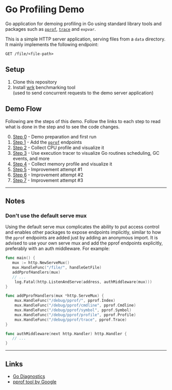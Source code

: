 # Go Profiling Demo
Go application for demoing profiling in Go using standard library tools and packages such as [`pprof`](https://github.com/google/pprof/blob/master/doc/README.md), [`trace`](https://golang.org/cmd/trace/) and `expvar`.

This is a simple HTTP server application, serving files from a `data` directory. 
It mainly implements the following endpoint:
```
GET /file/<file-path>
```

## Setup
1. Clone this repository
2. Install [wrk](https://github.com/wg/wrk) benchmarking tool  
   (used to send concurrent requests to the demo server application)

## Demo Flow

Following are the steps of this demo.
Follow the links to each step to read what is done in the step and to see the code changes.

0. [Step 0](steps/step0/README.md) - Demo preparation and first run
1. [Step 1](steps/step1/README.md) - Add the [`pprof`](https://pkg.go.dev/net/http/pprof) endpoints
2. [Step 2](steps/step2/README.md) - Collect CPU profile and visualize it
3. [Step 3](steps/step3/README.md) - Use execution tracer to visualize Go routines scheduling, GC events, and more
4. [Step 4](steps/step4/README.md) - Collect memory profile and visualize it
5. [Step 5](steps/step5/README.md) - Improvement attempt #1
6. [Step 6](steps/step6/README.md) - Improvement attempt #2
6. [Step 7](steps/step7/README.md) - Improvement attempt #3

----

## Notes

### Don't use the default serve mux

Using the default serve mux complicates the ability to put access control and enables other packages to expose endpoints implicitly, similar to how the `pprof` endpoints are added just by adding an anonymous import.
It is advised to use your own serve mux and add the pprof endpoints explicitly, preferably with an auth middleware. 
For example:
```go
func main() {
   mux := http.NewServeMux()
   mux.HandleFunc("/file/", handleGetFile)
   addPprofHandlers(mux)
   // ...
	log.Fatal(http.ListenAndServe(address, authMiddleware(mux))) 
}

func addPprofHandlers(mux *http.ServeMux) {
	mux.HandleFunc("/debug/pprof/", pprof.Index)
	mux.HandleFunc("/debug/pprof/cmdline", pprof.Cmdline)
	mux.HandleFunc("/debug/pprof/symbol", pprof.Symbol)
	mux.HandleFunc("/debug/pprof/profile", pprof.Profile)
	mux.HandleFunc("/debug/pprof/trace", pprof.Trace)
}

func authMiddleware(next http.Handler) http.Handler {
   // ...
}
```

----

## Links
* [Go Diagnostics](https://golang.org/doc/diagnostics)
* [pprof tool by Google](https://github.com/google/pprof/blob/master/doc/README.md)